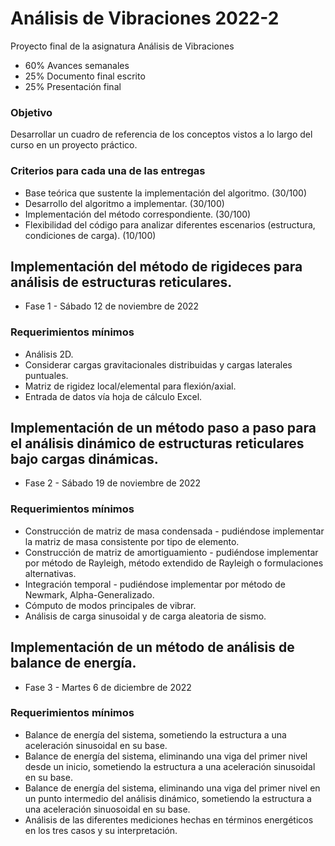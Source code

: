 # Análisis de Vibraciones 2022-2
Proyecto final de la asignatura Análisis de Vibraciones

* 60% Avances semanales
* 25% Documento final escrito
* 25% Presentación final

### Objetivo
Desarrollar un cuadro de referencia de los conceptos vistos a lo largo del curso en un proyecto práctico.

### Criterios para cada una de las entregas
* Base teórica que sustente la implementación del algoritmo. (30/100)
* Desarrollo del algoritmo a implementar. (30/100)
* Implementación del método correspondiente. (30/100)
* Flexibilidad del código para analizar diferentes escenarios (estructura, condiciones de carga). (10/100)

## Implementación del método de rigideces para análisis de estructuras reticulares.
* Fase 1 - Sábado 12 de noviembre de 2022
### Requerimientos mínimos
* Análisis 2D.
* Considerar cargas gravitacionales distribuidas y cargas laterales puntuales.
* Matriz de rigidez local/elemental para flexión/axial.
* Entrada de datos vía hoja de cálculo Excel.

## Implementación de un método paso a paso para el análisis dinámico de estructuras reticulares bajo cargas dinámicas. 
* Fase 2 - Sábado 19 de noviembre de 2022
### Requerimientos mínimos
* Construcción de matriz de masa condensada - pudiéndose implementar la matriz de masa consistente por tipo de elemento.
* Construcción de matriz de amortiguamiento - pudiéndose implementar por método de Rayleigh, método extendido de Rayleigh o formulaciones alternativas.
* Integración temporal - pudiéndose implementar por método de Newmark, Alpha-Generalizado.
* Cómputo de modos principales de vibrar.
* Análisis de carga sinusoidal y de carga aleatoria de sismo.

## Implementación de un método de análisis de balance de energía.
* Fase 3 - Martes 6 de diciembre de 2022
### Requerimientos mínimos
* Balance de energía del sistema, sometiendo la estructura a una aceleración sinusoidal en su base.
* Balance de energía del sistema, eliminando una viga del primer nivel desde un inicio, sometiendo la estructura a una aceleración sinusoidal en su base.
* Balance de energía del sistema, eliminando una viga del primer nivel en un punto intermedio del análisis dinámico, sometiendo la estructura a una aceleración sinuosoidal en su base.
* Análisis de las diferentes mediciones hechas en términos energéticos en los tres casos y su interpretación.
